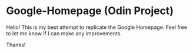 # Google-Homepage (Odin Project)
Hello! This is my best attempt to replicate the Google Homepage. Feel free to let me know if I can make any improvements.

Thanks!
